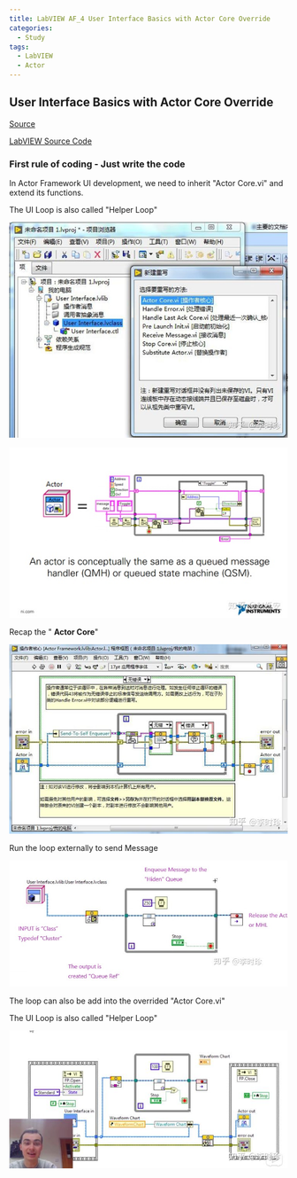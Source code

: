 ```yaml
---
title: LabVIEW AF_4 User Interface Basics with Actor Core Override
categories:
  - Study
tags:
  - LabVIEW
  - Actor
---
```


## User Interface Basics with Actor Core Override

[Source](https://www.youtube.com/watch?v=2k3ZDwJolbA&list=PLmF-6jvwRvVNFzBjzh4bQDjFbv6lShcth)

[LabVIEW Source Code](https://github.com/laserengineer/LabVIEW-Study.git)

### First rule of coding - Just write the code



In Actor Framework UI development, we need to inherit "Actor Core.vi" and extend its functions.

The UI Loop is also called "Helper Loop"
<p align="center"> <img src="/assets/images/LabVIEW Actor Framework/4/1.jpg"> </p>

<p align="center"> <img src="/assets/images/LabVIEW Actor Framework/4/Actor QSM.jpg"> </p>

Recap the " **Actor Core**"
<p align="center"> <img src="/assets/images/LabVIEW Actor Framework/4/2.jpg"> </p>

Run the loop externally to send Message
<p align="center"> <img src="/assets/images/LabVIEW Actor Framework/4/5.jpg"> </p>

The loop can also be add into the overrided "Actor Core.vi" 

The UI Loop is also called "Helper Loop"

<p align="center"> <img src="/assets/images/LabVIEW Actor Framework/4/6.jpg"> </p>

